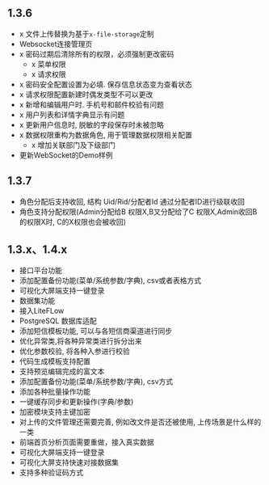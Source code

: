 ## 1.3.6
- x 文件上传替换为基于`x-file-storage`定制
- Websocket连接管理页
- x 密码过期后清除所有的权限，必须强制更改密码
  - x 菜单权限
  - x 请求权限
- x 密码安全配置设置为必填. 保存信息状态变为查看状态
- x 请求权限配置新建时偶发类型不可以更改
- x 新增和编辑用户时. 手机号和邮件校验有问题
- x 用户列表和详情字典显示有问题
- x 更新用户信息时, 脱敏的字段保存时未被忽略
- x 数据权限重构为数据角色, 用于管理数据权限相关配置
  - x 增加关联部门及下级部门
- 更新WebSocket的Demo样例

## 1.3.7
- 角色分配后支持收回, 结构 Uid/Rid/分配者Id 通过分配者ID进行级联收回
- 角色支持分配权限(Admin分配给B 权限X,B又分配给了C 权限X,Admin收回B的权限X时, C的X权限也会被收回)
## 1.3.x、1.4.x
- 接口平台功能
- 添加配置备份功能(菜单/系统参数/字典), csv或者表格方式
- 可视化大屏端支持一键登录
- 数据集功能
- 接入LiteFLow
- PostgreSQL 数据库适配
- 添加短信模板功能, 可以与各短信商渠道进行同步
- 优化异常类,将各种异常类进行拆分出来
- 优化参数校验, 将各种入参进行校验
- 代码生成模板支持配置
- 支持预览编辑完成的富文本
- 添加配置备份功能(菜单/系统参数/字典), csv方式
- 添加各种批量操作功能
- 一键缓存同步和更新操作(字典/参数)
- 加密模块支持主键加密
- 对上传的文件管理还需要完善, 例如改文件是否还被使用, 上传场景是什么样的一类
- 前端首页分析页面需要重做，接入真实数据
- 可视化大屏端支持一键登录
- 可视化大屏支持快速对接数据集
- 支持多种验证码方式
